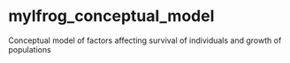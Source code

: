 # mylfrog_conceptual_model
Conceptual model of factors affecting survival of individuals and growth of populations
